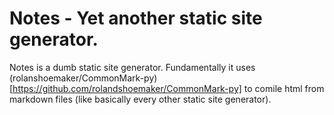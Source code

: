 # Notes - Yet another static site generator.

Notes is a dumb static site generator.  Fundamentally it uses (rolanshoemaker/CommonMark-py)[https://github.com/rolandshoemaker/CommonMark-py] to comile html from markdown files (like basically every other static site generator).
